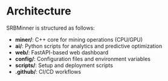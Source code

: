 # Architecture

SRBMinner is structured as follows:

- **miner/**: C++ core for mining operations (CPU/GPU)
- **ai/**: Python scripts for analytics and predictive optimization
- **web/**: FastAPI-based web dashboard
- **config/**: Configuration files and environment variables
- **scripts/**: Setup and deployment scripts
- **.github/**: CI/CD workflows
